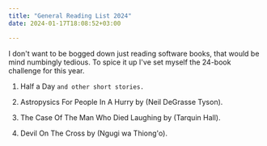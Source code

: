 ```yaml
---
title: "General Reading List 2024"
date: 2024-01-17T18:08:52+03:00

---
```


I don't want to be bogged down just reading software books, that would be mind numbingly tedious.
To spice it up I've set myself the 24-book challenge for this year.

1. Half a Day `and other short stories.`

2. Astropysics For People In A Hurry by (Neil DeGrasse Tyson).

3. The Case Of The Man Who Died Laughing by (Tarquin Hall).

4. Devil On The Cross by (Ngugi wa Thiong'o).
